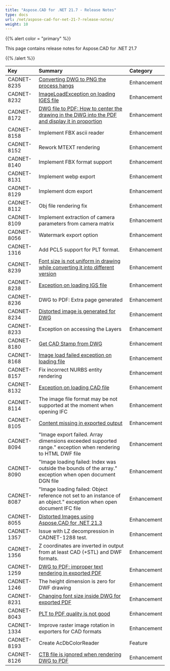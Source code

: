 ```yaml
---
title: "Aspose.CAD for .NET 21.7 - Release Notes"
type: docs
url: /net/aspose-cad-for-net-21-7-release-notes/
weight: 10
---
```


{{% alert color = "primary" %}}

This page contains release notes for Aspose.CAD for .NET 21.7

{{% /alert %}}


|**Key**|**Summary**|**Category**|
| :- | :- | :- |
| CADNET-8235 | [Converting DWG to PNG the process hangs](https://forum.aspose.com/t/converting-dwg-to-png/228792) | Enhancement |
| CADNET-8232 | [ImageLoadException on loading IGES file](https://forum.aspose.com/t/2d-iges-file-image-load-error-why-is-aspose-iges-file-support-very-problematic/229489) | Enhancement |
| CADNET-8172 | [DWG file to PDF: How to center the drawing in the DWG into the PDF and display it in proportion ](https://forum.aspose.com/t/dwg-pdf-dwg-pdf/231481/3) | Enhancement |
| CADNET-8158 | Implement FBX ascii reader | Enhancement |
| CADNET-8152 | Rework MTEXT rendering | Enhancement |
| CADNET-8140 | Implement FBX format support | Enhancement |
| CADNET-8131 | Implement webp export | Enhancement |
| CADNET-8129 | Implement dcm export | Enhancement |
| CADNET-8112 | Obj file rendering fix | Enhancement |
| CADNET-8109 | Implement extraction of camera parameters from camera matrix  | Enhancement |
| CADNET-8056 | Watermark export option | Enhancement |
| CADNET-1316 | Add PCL5  support for PLT format. | Enhancement |
| CADNET-8239 | [Font size is not uniform in drawing while converting it into different version](https://forum.aspose.com/t/font-size-is-not-uniform-in-drawing-while-converting-it-into-different-version/223079) | Enhancement |
| CADNET-8238 | [Exception on loading IGS file](https://forum.aspose.com/t/iges-file-image-loading-not-working-exception-happens/227410) | Enhancement |
| CADNET-8236 | DWG to PDF: Extra page generated | Enhancement |
| CADNET-8234 | [Distorted image is generated for DWG](https://forum.aspose.com/t/converting-dwg-to-jpeg-image-is-distorted/229178/3) | Enhancement |
| CADNET-8233 | Exception on accessing the Layers | Enhancement |
| CADNET-8180 | [Get CAD Stamp from DWG](https://forum.aspose.com/t/get-cad-stamp/231767) | Enhancement |
| CADNET-8168 | [Image load failed exception on loading file](https://forum.aspose.com/t/unable-to-open-attached-file/231331) | Enhancement |
| CADNET-8157 | Fix incorrect NURBS entity rendering | Enhancement |
| CADNET-8132 | [Exception on loading CAD file](https://forum.aspose.com/t/exception-in-loading-a-cadimage-from-a-file/229991) | Enhancement |
| CADNET-8114 | The image file format may be not supported at the moment when opening IFC | Enhancement |
| CADNET-8105 | [Content missing in exported output](https://forum.aspose.com/t/dwg-file-to-pdf-conversion/223967/5) | Enhancement |
| CADNET-8094 |  "Image export failed. Array dimensions exceeded supported range." exception when rendering to HTML DWF file | Enhancement |
| CADNET-8090 | "Image loading failed: Index was outside the bounds of the array." exception when open document DGN file | Enhancement |
| CADNET-8087 | "Image loading failed: Object reference not set to an instance of an object." exception when open document IFC file | Enhancement |
| CADNET-8055 | [Distorted Images using Aspose.CAD for .NET 21.3](https://forum.aspose.com/t/distorted-images-in-aspose-version-21-3-0/228417) | Enhancement |
| CADNET-1357 | Issue with LZ decompression in CADNET-1288 test. | Enhancement |
| CADNET-1356 | Z coordinates are inverted in output from at least CAD (+STL) and DWF formats. | Enhancement |
| CADNET-1259 | [DWG to PDF: improper text rendering in exported PDF](https://forum.aspose.com/t/aspose-cad20-10-for-net-dwg-pdf-180/221829) | Enhancement |
| CADNET-1246 | The height dimension is zero for DWF drawing | Enhancement |
| CADNET-8231 | [Changing font size inside DWG for exported PDF](https://forum.aspose.com/t/how-to-set-the-dwg-font-size/231733) | Enhancement |
| CADNET-8043 | [PLT to PDF quality is not good](https://forum.aspose.com/t/plt-pdf-conversion-quality-bad-c/227336/2) | Enhancement |
| CADNET-1334 | Improve raster image rotation in exporters for CAD formats | Enhancement |
| CADNET-8193 | Create AcDbColorReader | Feature |
| CADNET-8126 | [CTB file is ignored when rendering DWG to PDF](https://forum.aspose.com/t/convert-dwg-to-pdf-using-ctb/229878) | Enhancement |
